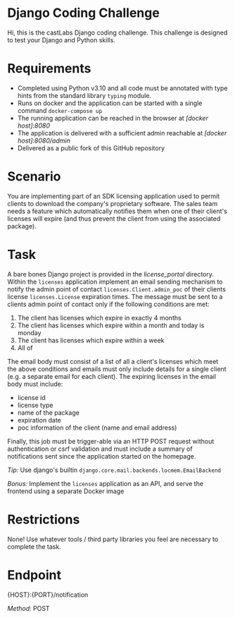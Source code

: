 Django Coding Challenge
=======================

Hi, this is the castLabs Django coding challenge. This challenge is designed to test your Django and Python skills.

Requirements
============

- Completed using Python v3.10 and all code must be annotated with type hints from the standard library `typing` module.
- Runs on docker and the application can be started with a single command `docker-compose up`
- The running application can be reached in the browser at *[docker host]:8080*
- The application is delivered with a sufficient admin reachable at *[docker host]:8080/admin*
- Delivered as a public fork of this GitHub repository

Scenario
========

You are implementing part of an SDK licensing application used to permit clients to download the company's proprietary software. The sales team needs a feature which automatically notifies them when one of their client's licenses will expire (and thus prevent the client from using the associated package).

Task
====

A bare bones Django project is provided in the *license_portal* directory. Within the `licenses` application implement an email sending mechanism to notify the admin point of contact `licenses.Client.admin_poc` of their clients license `licenses.License` expiration times. The message must be sent to a clients admin point of contact only if the following conditions are met:

1) The client has licenses which expire in exactly 4 months
2) The client has licenses which expire within a month and today is monday
3) The client has licenses which expire within a week
4) All of 


The email body must consist of a list of all a client's licenses which meet the above conditions and emails must only include details for a single client (e.g. a separate email for each client). The expiring licenses in the email body must include:

- license id
- license type
- name of the package
- expiration date
- poc information of the client (name and email address)

Finally, this job must be trigger-able via an HTTP POST request without authentication or csrf validation and must include a summary of notifications sent since the application started on the homepage.

_Tip:_ Use django's builtin `django.core.mail.backends.locmem.EmailBackend`

_Bonus:_ Implement the `licenses` application as an API, and serve the frontend using a separate Docker image

Restrictions
============

None! Use whatever tools / third party libraries you feel are necessary to complete the task.


Endpoint
===========

{HOST}:{PORT}/notification

_Method_:
POST
